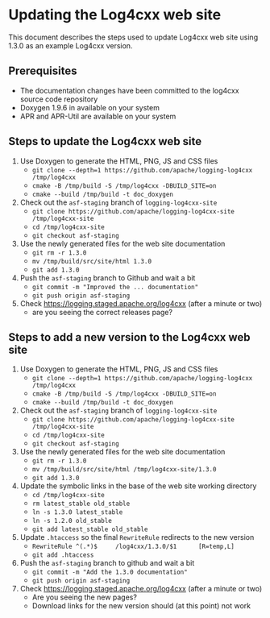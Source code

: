 Updating the Log4cxx web site
===================

This document describes the steps used to update Log4cxx web site
using 1.3.0 as an example Log4cxx version.

Prerequisites
----------

* The documentation changes have been committed to the log4cxx source code repository
* Doxygen 1.9.6 in available on your system
* APR and APR-Util are available on your system

Steps to update the Log4cxx web site
-----

1. Use Doxygen to generate the HTML, PNG, JS and CSS files
    - `git clone --depth=1 https://github.com/apache/logging-log4cxx /tmp/log4cxx`
    - `cmake -B /tmp/build -S /tmp/log4cxx -DBUILD_SITE=on`
    - `cmake --build /tmp/build -t doc_doxygen`
1. Check out the `asf-staging` branch of `logging-log4cxx-site`
    - `git clone https://github.com/apache/logging-log4cxx-site /tmp/log4cxx-site`
    - `cd /tmp/log4cxx-site`
    - `git checkout asf-staging`
1. Use the newly generated files for the web site documentation
    - `git rm -r 1.3.0`
    - `mv /tmp/build/src/site/html 1.3.0`
    - `git add 1.3.0`
1. Push the `asf-staging` branch to Github and wait a bit
    - `git commit -m "Improved the ... documentation"`
    - `git push origin asf-staging`
1. Check https://logging.staged.apache.org/log4cxx (after a minute or two)
    - are you seeing the correct releases page?


Steps to add a new version to the Log4cxx web site
-----

1. Use Doxygen to generate the HTML, PNG, JS and CSS files
    - `git clone --depth=1 https://github.com/apache/logging-log4cxx /tmp/log4cxx`
    - `cmake -B /tmp/build -S /tmp/log4cxx -DBUILD_SITE=on`
    - `cmake --build /tmp/build -t doc_doxygen`
1. Check out the `asf-staging` branch of `logging-log4cxx-site`
    - `git clone https://github.com/apache/logging-log4cxx-site /tmp/log4cxx-site`
    - `cd /tmp/log4cxx-site`
    - `git checkout asf-staging`
1. Use the newly generated files for the web site documentation
    - `git rm -r 1.3.0`
    - `mv /tmp/build/src/site/html /tmp/log4cxx-site/1.3.0`
    - `git add 1.3.0`
1. Update the symbolic links in the base of the web site working directory
    - `cd /tmp/log4cxx-site`
    - `rm latest_stable old_stable`
    - `ln -s 1.3.0 latest_stable`
    - `ln -s 1.2.0 old_stable`
    - `git add latest_stable old_stable`
1. Update `.htaccess` so the final `RewriteRule` redirects to the new version
    - `RewriteRule ^(.*)$     /log4cxx/1.3.0/$1      [R=temp,L]`
    - `git add .htaccess`
1. Push the `asf-staging` branch to github and wait a bit
    - `git commit -m "Add the 1.3.0 documentation"`
    - `git push origin asf-staging`
1. Check https://logging.staged.apache.org/log4cxx (after a minute or two)
    - Are you seeing the new pages?
    - Download links for the new version should (at this point) not work

